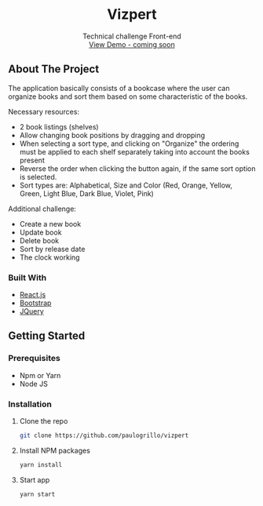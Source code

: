<div align="center">
   <h1>Vizpert</h1>
    
  <p align="center">
    Technical challenge Front-end
    <br />
    <a href="#">View Demo - coming soon</a>
  </p>
</div>

<!-- ABOUT THE PROJECT -->
## About The Project
The application basically consists of a bookcase where the user can organize books and sort them based on some characteristic of the books.

Necessary resources:
* 2 book listings (shelves)
* Allow changing book positions by dragging and dropping
* When selecting a sort type, and clicking on "Organize" the ordering must be applied to each shelf separately taking into account the books present
* Reverse the order when clicking the button again, if the same sort option is selected.
* Sort types are: Alphabetical, Size and Color (Red, Orange, Yellow, Green, Light Blue, Dark Blue, Violet, Pink)

Additional challenge:
* Create a new book
* Update book
* Delete book
* Sort by release date
* The clock working
### Built With

* [React.js](https://reactjs.org/)
* [Bootstrap](https://getbootstrap.com)
* [JQuery](https://jquery.com)

<!-- GETTING STARTED -->
## Getting Started
### Prerequisites
* Npm or Yarn
* Node JS
### Installation

1. Clone the repo
   ```sh
   git clone https://github.com/paulogrillo/vizpert
   ```
2. Install NPM packages
   ```sh
   yarn install
   ```
3. Start app
   ```js
   yarn start
   ```